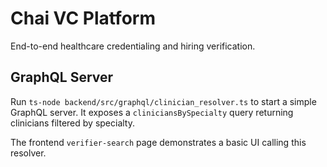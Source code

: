 # Chai VC Platform

End-to-end healthcare credentialing and hiring verification.

## GraphQL Server

Run `ts-node backend/src/graphql/clinician_resolver.ts` to start a simple GraphQL server. It exposes a `cliniciansBySpecialty` query returning clinicians filtered by specialty.

The frontend `verifier-search` page demonstrates a basic UI calling this resolver.
